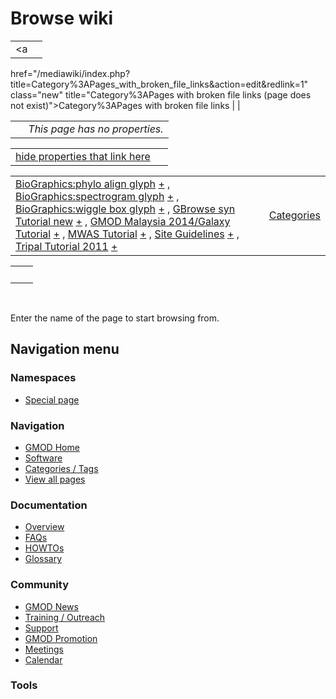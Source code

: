 



<span id="top"></span>




# <span dir="auto">Browse wiki</span>






|  |  |
|----|----|
| <a
href="/mediawiki/index.php?title=Category%3APages_with_broken_file_links&amp;action=edit&amp;redlink=1"
class="new"
title="Category%3APages with broken file links (page does not exist)">Category%3APages
with broken file links</a> |  |

|     |                                |
|-----|--------------------------------|
|     | *This page has no properties.* |

<span id="smw_browse_incoming"></span>

|  |  |
|----|----|
| [hide properties that link here](/mediawiki/index.php?title=Special:Browse&offset=0&dir=out&article=Category%3APages+with+broken+file+links)  |  |

|  |  |
|----|----|
| <span class="smwb-ivalue">[BioGraphics:phylo align glyph](/wiki/BioGraphics:phylo_align_glyph "BioGraphics:phylo align glyph") <span class="smwbrowse">[+](/wiki/Special%253ABrowse/BioGraphics:phylo-20align-20glyph "Special%253ABrowse/BioGraphics:phylo-20align-20glyph")</span></span> , <span class="smwb-ivalue">[BioGraphics:spectrogram glyph](/wiki/BioGraphics:spectrogram_glyph "BioGraphics:spectrogram glyph") <span class="smwbrowse">[+](/wiki/Special%253ABrowse/BioGraphics:spectrogram-20glyph "Special%253ABrowse/BioGraphics:spectrogram-20glyph")</span></span> , <span class="smwb-ivalue">[BioGraphics:wiggle box glyph](/wiki/BioGraphics:wiggle_box_glyph "BioGraphics:wiggle box glyph") <span class="smwbrowse">[+](/wiki/Special%253ABrowse/BioGraphics:wiggle-20box-20glyph "Special%253ABrowse/BioGraphics:wiggle-20box-20glyph")</span></span> , <span class="smwb-ivalue">[GBrowse syn Tutorial new](/wiki/GBrowse_syn_Tutorial_new "GBrowse syn Tutorial new") <span class="smwbrowse">[+](/wiki/Special%253ABrowse/GBrowse-20syn-20Tutorial-20new "Special%253ABrowse/GBrowse-20syn-20Tutorial-20new")</span></span> , <span class="smwb-ivalue">[GMOD Malaysia 2014/Galaxy Tutorial](/wiki/GMOD_Malaysia_2014/Galaxy_Tutorial "GMOD Malaysia 2014/Galaxy Tutorial") <span class="smwbrowse">[+](/wiki/Special%253ABrowse/GMOD-20Malaysia-202014-2FGalaxy-20Tutorial "Special%253ABrowse/GMOD-20Malaysia-202014-2FGalaxy-20Tutorial")</span></span> , <span class="smwb-ivalue">[MWAS Tutorial](/wiki/MWAS_Tutorial "MWAS Tutorial") <span class="smwbrowse">[+](/wiki/Special%253ABrowse/MWAS-20Tutorial "Special%253ABrowse/MWAS-20Tutorial")</span></span> , <span class="smwb-ivalue">[Site Guidelines](/wiki/Site_Guidelines "Site Guidelines") <span class="smwbrowse">[+](/wiki/Special%253ABrowse/Site-20Guidelines "Special%253ABrowse/Site-20Guidelines")</span></span> , <span class="smwb-ivalue">[Tripal Tutorial 2011](/wiki/Tripal_Tutorial_2011 "Tripal Tutorial 2011") <span class="smwbrowse">[+](/wiki/Special%253ABrowse/Tripal-20Tutorial-202011 "Special%253ABrowse/Tripal-20Tutorial-202011")</span></span> | [Categories](/wiki/Special%3ACategories "Special%3ACategories") |

|     |     |
|-----|-----|
|     |     |

 

Enter the name of the page to start browsing from.  








## Navigation menu



### Namespaces

- <span id="ca-nstab-special">[Special
  page](/wiki/Special%253ABrowse/Category%3APages_with_broken_file_links "This is a special page, you cannot edit the page itself")</span>






### Navigation



- <span id="n-GMOD-Home">[GMOD Home](/wiki/Main_Page)</span>
- <span id="n-Software">[Software](/wiki/GMOD_Components)</span>
- <span id="n-Categories-.2F-Tags">[Categories /
  Tags](/wiki/Categories)</span>
- <span id="n-View-all-pages">[View all
  pages](/wiki/Special:AllPages)</span>




### Documentation



- <span id="n-Overview">[Overview](/wiki/Overview)</span>
- <span id="n-FAQs">[FAQs](/wiki/Category%3AFAQ)</span>
- <span id="n-HOWTOs">[HOWTOs](/wiki/Category%3AHOWTO)</span>
- <span id="n-Glossary">[Glossary](/wiki/Glossary)</span>




### Community



- <span id="n-GMOD-News">[GMOD News](/wiki/GMOD_News)</span>
- <span id="n-Training-.2F-Outreach">[Training /
  Outreach](/wiki/Training_and_Outreach)</span>
- <span id="n-Support">[Support](/wiki/Support)</span>
- <span id="n-GMOD-Promotion">[GMOD
  Promotion](/wiki/GMOD_Promotion)</span>
- <span id="n-Meetings">[Meetings](/wiki/Meetings)</span>
- <span id="n-Calendar">[Calendar](/wiki/Calendar)</span>




### Tools












<!-- -->




